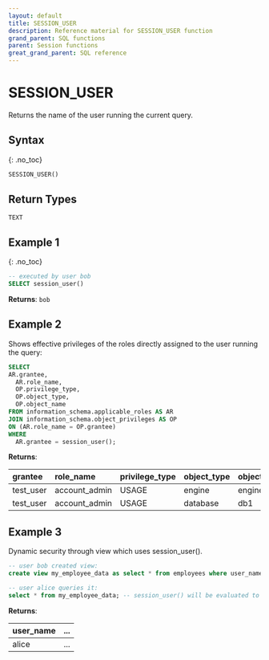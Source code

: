 ```yaml
---
layout: default
title: SESSION_USER
description: Reference material for SESSION_USER function
grand_parent: SQL functions
parent: Session functions
great_grand_parent: SQL reference
---
```

# SESSION_USER

Returns the name of the user running the current query.

## Syntax
{: .no_toc}

```sql
SESSION_USER()
```

## Return Types
`TEXT`

## Example 1
{: .no_toc}
```sql
-- executed by user bob
SELECT session_user()
```

**Returns**: `bob`

## Example 2
Shows effective privileges of the roles directly assigned to the user running the query:

```sql
SELECT
AR.grantee,
  AR.role_name,
  OP.privilege_type,
  OP.object_type,
  OP.object_name
FROM information_schema.applicable_roles AS AR
JOIN information_schema.object_privileges AS OP
ON (AR.role_name = OP.grantee)
WHERE
  AR.grantee = session_user();
```

**Returns**: 

| grantee   | role_name     | privilege_type | object_type | object_name |
|:----------|:--------------|:---------------|:------------|:------------|
| test_user | account_admin | USAGE | engine | engine1 | 
| test_user | account_admin | USAGE | database | db1 |

## Example 3

Dynamic security through view which uses session_user().

```sql
-- user bob created view:
create view my_employee_data as select * from employees where user_name = session_user();

-- user alice queries it:
select * from my_employee_data; -- session_user() will be evaluated to 'alice' for this query
```

**Returns**: 

| user_name   | ...   | 
|:------------|:-------------------|
| alice |... | 
